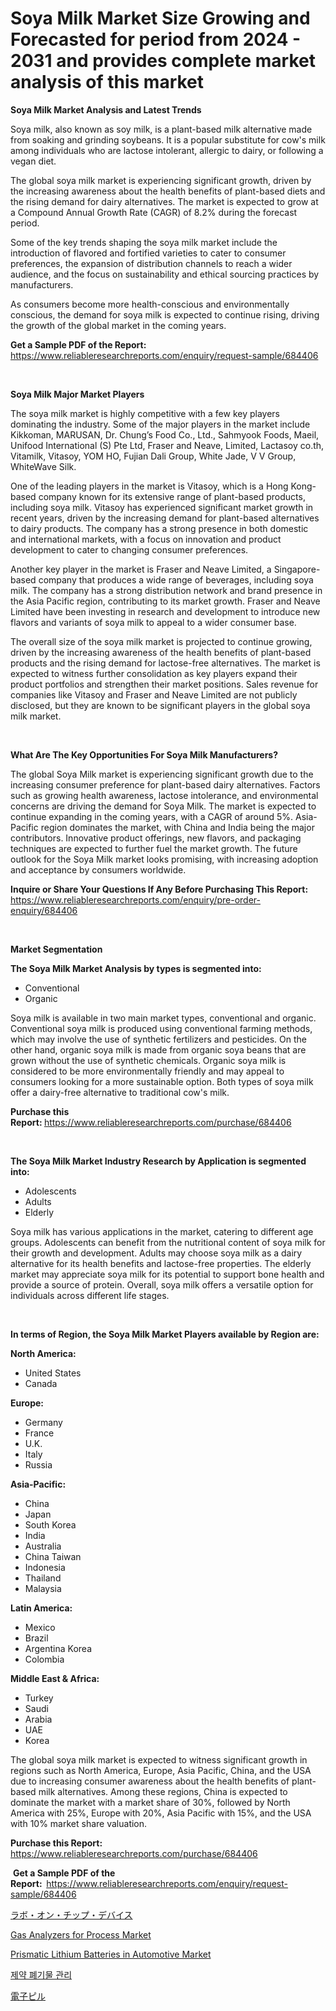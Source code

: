 <p><h1>Soya Milk Market Size Growing and Forecasted for period from 2024 - 2031 and provides complete market analysis of this market</h1></p><p><strong>Soya Milk Market Analysis and Latest Trends</strong></p>
<p><p>Soya milk, also known as soy milk, is a plant-based milk alternative made from soaking and grinding soybeans. It is a popular substitute for cow's milk among individuals who are lactose intolerant, allergic to dairy, or following a vegan diet.</p><p>The global soya milk market is experiencing significant growth, driven by the increasing awareness about the health benefits of plant-based diets and the rising demand for dairy alternatives. The market is expected to grow at a Compound Annual Growth Rate (CAGR) of 8.2% during the forecast period.</p><p>Some of the key trends shaping the soya milk market include the introduction of flavored and fortified varieties to cater to consumer preferences, the expansion of distribution channels to reach a wider audience, and the focus on sustainability and ethical sourcing practices by manufacturers.</p><p>As consumers become more health-conscious and environmentally conscious, the demand for soya milk is expected to continue rising, driving the growth of the global market in the coming years.</p></p>
<p><strong>Get a Sample PDF of the Report:&nbsp;</strong> <a href="https://www.reliableresearchreports.com/enquiry/request-sample/684406">https://www.reliableresearchreports.com/enquiry/request-sample/684406</a></p>
<p>&nbsp;</p>
<p><strong>Soya Milk Major Market Players</strong></p>
<p><p>The soya milk market is highly competitive with a few key players dominating the industry. Some of the major players in the market include Kikkoman, MARUSAN, Dr. Chung’s Food Co., Ltd., Sahmyook Foods, Maeil, Unifood International (S) Pte Ltd, Fraser and Neave, Limited, Lactasoy co.th, Vitamilk, Vitasoy, YOM HO, Fujian Dali Group, White Jade, V V Group, WhiteWave Silk.</p><p>One of the leading players in the market is Vitasoy, which is a Hong Kong-based company known for its extensive range of plant-based products, including soya milk. Vitasoy has experienced significant market growth in recent years, driven by the increasing demand for plant-based alternatives to dairy products. The company has a strong presence in both domestic and international markets, with a focus on innovation and product development to cater to changing consumer preferences.</p><p>Another key player in the market is Fraser and Neave Limited, a Singapore-based company that produces a wide range of beverages, including soya milk. The company has a strong distribution network and brand presence in the Asia Pacific region, contributing to its market growth. Fraser and Neave Limited have been investing in research and development to introduce new flavors and variants of soya milk to appeal to a wider consumer base.</p><p>The overall size of the soya milk market is projected to continue growing, driven by the increasing awareness of the health benefits of plant-based products and the rising demand for lactose-free alternatives. The market is expected to witness further consolidation as key players expand their product portfolios and strengthen their market positions. Sales revenue for companies like Vitasoy and Fraser and Neave Limited are not publicly disclosed, but they are known to be significant players in the global soya milk market.</p></p>
<p>&nbsp;</p>
<p><strong>What Are The Key Opportunities For Soya Milk Manufacturers?</strong></p>
<p><p>The global Soya Milk market is experiencing significant growth due to the increasing consumer preference for plant-based dairy alternatives. Factors such as growing health awareness, lactose intolerance, and environmental concerns are driving the demand for Soya Milk. The market is expected to continue expanding in the coming years, with a CAGR of around 5%. Asia-Pacific region dominates the market, with China and India being the major contributors. Innovative product offerings, new flavors, and packaging techniques are expected to further fuel the market growth. The future outlook for the Soya Milk market looks promising, with increasing adoption and acceptance by consumers worldwide.</p></p>
<p><strong>Inquire or Share Your Questions If Any Before Purchasing This Report:</strong> <a href="https://www.reliableresearchreports.com/enquiry/pre-order-enquiry/684406">https://www.reliableresearchreports.com/enquiry/pre-order-enquiry/684406</a></p>
<p>&nbsp;</p>
<p><strong>Market Segmentation</strong></p>
<p><strong>The Soya Milk Market Analysis by types is segmented into:</strong></p>
<p><ul><li>Conventional</li><li>Organic</li></ul></p>
<p><p>Soya milk is available in two main market types, conventional and organic. Conventional soya milk is produced using conventional farming methods, which may involve the use of synthetic fertilizers and pesticides. On the other hand, organic soya milk is made from organic soya beans that are grown without the use of synthetic chemicals. Organic soya milk is considered to be more environmentally friendly and may appeal to consumers looking for a more sustainable option. Both types of soya milk offer a dairy-free alternative to traditional cow's milk.</p></p>
<p><strong>Purchase this Report:&nbsp;</strong><a href="https://www.reliableresearchreports.com/purchase/684406">https://www.reliableresearchreports.com/purchase/684406</a></p>
<p>&nbsp;</p>
<p><strong>The Soya Milk Market Industry Research by Application is segmented into:</strong></p>
<p><ul><li>Adolescents</li><li>Adults</li><li>Elderly</li></ul></p>
<p><p>Soya milk has various applications in the market, catering to different age groups. Adolescents can benefit from the nutritional content of soya milk for their growth and development. Adults may choose soya milk as a dairy alternative for its health benefits and lactose-free properties. The elderly market may appreciate soya milk for its potential to support bone health and provide a source of protein. Overall, soya milk offers a versatile option for individuals across different life stages.</p></p>
<p>&nbsp;</p>
<p><strong>In terms of Region, the Soya Milk Market Players available by Region are:</strong></p>
<p>
    <p> <strong> North America: </strong>
        <ul>
            <li>United States</li>
            <li>Canada</li>
        </ul>
        </p> 
    <p> <strong> Europe: </strong>
        <ul>
            <li>Germany</li>
            <li>France</li>
            <li>U.K.</li>
            <li>Italy</li>
            <li>Russia</li>
        </ul>
        </p> 
    <p> <strong> Asia-Pacific: </strong>
        <ul>
            <li>China</li>
            <li>Japan</li>
            <li>South Korea</li>
            <li>India</li>
            <li>Australia</li>
            <li>China Taiwan</li>
            <li>Indonesia</li>
            <li>Thailand</li>
            <li>Malaysia</li>
        </ul>
        </p> 
    <p> <strong> Latin America: </strong>
        <ul>
            <li>Mexico</li>
            <li>Brazil</li>
            <li>Argentina Korea</li>
            <li>Colombia</li>
        </ul>
        </p> 
    <p> <strong> Middle East & Africa: </strong>
        <ul>
            <li>Turkey</li>
            <li>Saudi</li>
            <li>Arabia</li>
            <li>UAE</li>
            <li>Korea</li>
        </ul>
    </p>
    </p>
<p><p>The global soya milk market is expected to witness significant growth in regions such as North America, Europe, Asia Pacific, China, and the USA due to increasing consumer awareness about the health benefits of plant-based milk alternatives. Among these regions, China is expected to dominate the market with a market share of 30%, followed by North America with 25%, Europe with 20%, Asia Pacific with 15%, and the USA with 10% market share valuation.</p></p>
<p><strong>Purchase this Report: </strong><a href="https://www.reliableresearchreports.com/purchase/684406">https://www.reliableresearchreports.com/purchase/684406</a></p>
<p>&nbsp;<strong>Get a Sample PDF of the Report:&nbsp;&nbsp;</strong><a href="https://www.reliableresearchreports.com/enquiry/request-sample/684406">https://www.reliableresearchreports.com/enquiry/request-sample/684406</a></p>
<p><strong></strong></p>
<p><p><a href="https://medium.com/@andmartmello/%E3%83%A9%E3%83%9C%E3%82%AA%E3%83%B3%E3%83%81%E3%83%83%E3%83%97%E3%83%87%E3%83%90%E3%82%A4%E3%82%B9%E5%B8%82%E5%A0%B4%E5%B1%95%E6%9C%9B-%E6%A5%AD%E7%95%8C%E6%A6%82%E8%A6%81%E3%81%A8%E4%BA%88%E6%B8%AC-2024%E5%B9%B4%E3%81%8B%E3%82%892031%E5%B9%B4-a584c5b99477">ラボ・オン・チップ・デバイス</a></p><p><a href="https://shimmer-gardenia-37a.notion.site/Gas-Analyzers-for-Process-Market-Offers-Provide-Insightful-Data-for-the-Time-Period-from-2024-to-203-6fbd7100c81f489885988a162800d848">Gas Analyzers for Process Market</a></p><p><a href="https://view.publitas.com/reportprime-1/prismatic-lithium-batteries-in-automotive-market-research-report-provides-thorough-industry-overview-which-offers-an-in-depth-analysis-of-product-trends-and-new-market-divisions/">Prismatic Lithium Batteries in Automotive Market</a></p><p><a href="https://medium.com/@tracycui_1231/%EC%A0%9C%EC%95%BD-%ED%8F%90%EA%B8%B0%EB%AC%BC-%EA%B4%80%EB%A6%AC-%EC%8B%9C%EC%9E%A5%EC%9D%80-%EC%8B%9C%EC%9E%A5-%EC%A0%90%EC%9C%A0%EC%9C%A8-%EC%8B%9C%EC%9E%A5-%EB%8F%99%ED%96%A5-%EB%B0%8F-%EC%8B%9C%EC%9E%A5-%EC%84%B1%EC%9E%A5%EC%97%90-%EB%8C%80%ED%95%9C-%EC%A0%95%EB%B3%B4%EB%A5%BC-%EC%A0%9C%EA%B3%B5%ED%95%A9%EB%8B%88%EB%8B%A4-b9ff5cf06857">제약 폐기물 관리</a></p><p><a href="https://medium.com/@andmartmello/%E9%9B%BB%E5%AD%90%E3%83%94%E3%83%AB%E5%B8%82%E5%A0%B4%E8%A6%8F%E6%A8%A1-%E5%B8%82%E5%A0%B4%E5%8B%95%E5%90%91%E3%81%8A%E3%82%88%E3%81%B3%E5%B8%82%E5%A0%B4%E4%BA%88%E6%B8%AC-2024%E5%B9%B4%E3%81%8B%E3%82%892031%E5%B9%B4%E3%81%BE%E3%81%A7-82ef58f2841f">電子ピル</a></p></p>